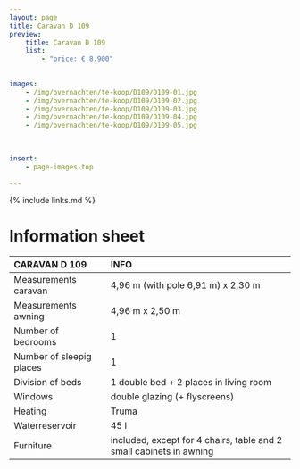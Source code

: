 ```yaml
---
layout: page
title: Caravan D 109
preview: 
    title: Caravan D 109
    list:
        - "price: € 8.900"
        
        
images:
    - /img/overnachten/te-koop/D109/D109-01.jpg
    - /img/overnachten/te-koop/D109/D109-02.jpg
    - /img/overnachten/te-koop/D109/D109-03.jpg
    - /img/overnachten/te-koop/D109/D109-04.jpg
    - /img/overnachten/te-koop/D109/D109-05.jpg
    
    
    
insert:
    - page-images-top
    
---
```


{% include links.md %}



# Information sheet 

CARAVAN D 109               | INFO        | 
:---------------------------|:------------|
Measurements caravan        |4,96 m (with pole 6,91 m) x 2,30 m
Measurements awning         |4,96 m x 2,50 m
Number of bedrooms          |1
Number of sleepig places    |1
Division of beds            |1 double bed + 2 places in living room
Windows                     |double glazing (+ flyscreens)
Heating                     |Truma
Waterreservoir              |45 l
Furniture                   |included, except for 4 chairs, table and 2 small cabinets in awning
